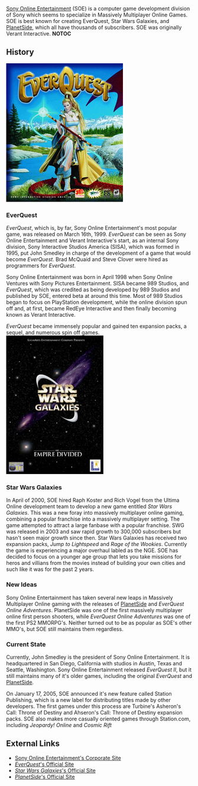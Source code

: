 [Sony Online Entertainment](Sony_Online_Entertainment.md) (SOE) is a computer
game development division of Sony which seems to specialize in Massively
Multiplayer Online Games. SOE is best known for creating EverQuest, Star Wars
Galaxies, and [PlanetSide](PlanetSide.md), which all have thousands of
subscribers. SOE was originally Verant Interactive. **NOTOC**

## History

![](../images/EverQuest_Box_Art.jpg "EverQuest_Box_Art.jpg")

### EverQuest

_EverQuest_, which is, by far, Sony Online Entertainment's most popular game,
was released on March 16th, 1999. _EverQuest_ can be seen as Sony Online
Entertainment and Verant Interactive's start, as an internal Sony division, Sony
Interactive Studios America (SISA), which was formed in 1995, put John Smedley
in charge of the development of a game that would become _EverQuest_. Brad
McQuaid and Steve Clover were hired as programmers for _EverQuest_.

Sony Online Entertainment was born in April 1998 when Sony Online Ventures with
Sony Pictures Entertainment. SISA became 989 Studios, and _EverQuest_, which was
credited as being developed by 989 Studios and published by SOE, entered beta at
around this time. Most of 989 Studios began to focus on PlayStation development,
while the online division spun off and, at first, became RedEye Interactive and
then finally becoming known as Verant Interactive.

_EverQuest_ became immensely popular and gained ten expansion packs, a sequel,
and numerous spin off games.
![](../images/Star_Wars_Galaxies_Box_Art.jpg "fig:Star_Wars_Galaxies_Box_Art.jpg")

### Star Wars Galaxies

In April of 2000, SOE hired Raph Koster and Rich Vogel from the Ultima Online
development team to develop a new game entitled _Star Wars Galaxies_. This was a
new foray into massively multiplayer online gaming, combining a popular
franchise into a massively multiplayer setting. The game attempted to attract a
large fanbase with a popular franchise. SWG was released in 2003 and saw rapid
growth to 300,000 subscribers but hasn't seen major growth since then. Star Wars
Galaxies has received two expansion packs, _Jump to Lightspeed_ and _Rage of the
Wookies_. Currently the game is experiencing a major overhaul labled as the NGE.
SOE has decided to focus on a younger age group that lets you take missions for
heros and villians from the movies instead of building your own cities and such
like it was for the past 2 years.

### New Ideas

Sony Online Entertainment has taken several new leaps in Massively Multiplayer
Online gaming with the releases of [PlanetSide](PlanetSide.md) and _EverQuest
Online Adventures_. PlanetSide was one of the first massively multiplayer online
first person shooters, while _EverQuest Online Adventures_ was one of the first
PS2 MMORPG's. Neither turned out to be as popular as SOE's other MMO's, but SOE
still maintains them regardless.

### Current State

Currently, John Smedley is the president of Sony Online Entertainment. It is
headquartered in San Diego, California with studios in Austin, Texas and
Seattle, Washington. Sony Online Entertainment released _EverQuest II_, but it
still maintains many of it's older games, including the original _EverQuest_ and
[PlanetSide](PlanetSide.md).

On January 17, 2005, SOE announced it's new feature called Station Publishing,
which is a new label for distributing titles made by other developers. The first
games under this process are Turbine's Asheron's Call: Throne of Destiny and
Ahseron's Call: Throne of Destiny expansion packs. SOE also makes more casually
oriented games through Station.com, including _Jeopardy! Online_ and _Cosmic
Rift_

## External Links

- [Sony Online Entertainment's Corporate Site](http://sonyonline.com/)
- [_EverQuest_'s Official Site](http://eqlive.station.sony.com/)
- [_Star Wars Galaxies_'s Official Site](http://starwarsgalaxies.station.sony.com/)
- [_PlanetSide_'s Official Site](http://planetside.station.sony.com/)

<!--[Category:PlanetSide](Category:PlanetSide.md)-->
